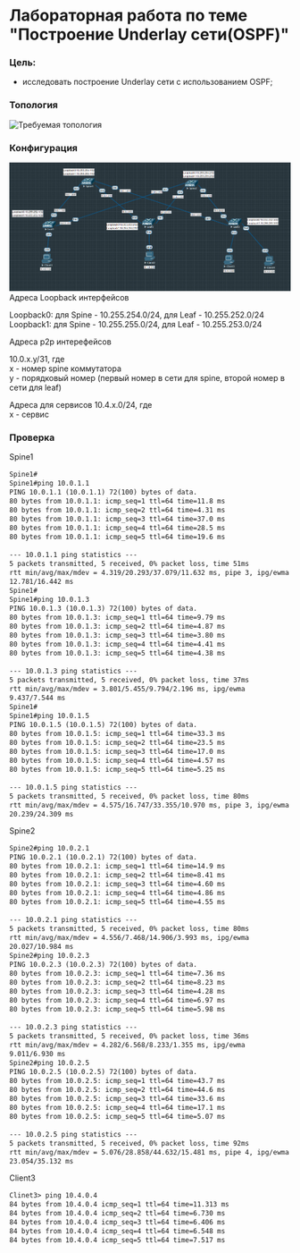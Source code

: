 # Лабораторная работа по теме "Построение Underlay сети(OSPF)"

### Цель:
- исследовать построение Underlay сети с использованием OSPF;

### Топология
![Требуемая топология](reference_topology.avif "Требуемая топология")

### Конфигурация
![Текущая топология](eve-ng_topology.png "Текущая топология")
Адреса Loopback интерфейсов

Loopback0: для Spine - 10.255.254.0/24, для Leaf - 10.255.252.0/24  
Loopback1: для Spine - 10.255.255.0/24, для Leaf - 10.255.253.0/24

Адреса p2p интерефейсов

10.0.x.y/31, где  
x - номер spine коммутатора  
y - порядковый номер (первый номер в сети для spine, второй номер в сети для leaf)

Адреса для сервисов
10.4.x.0/24, где  
х - сервис 

### Проверка

Spine1
```
Spine1#
Spine1#ping 10.0.1.1
PING 10.0.1.1 (10.0.1.1) 72(100) bytes of data.
80 bytes from 10.0.1.1: icmp_seq=1 ttl=64 time=11.8 ms
80 bytes from 10.0.1.1: icmp_seq=2 ttl=64 time=4.31 ms
80 bytes from 10.0.1.1: icmp_seq=3 ttl=64 time=37.0 ms
80 bytes from 10.0.1.1: icmp_seq=4 ttl=64 time=28.5 ms
80 bytes from 10.0.1.1: icmp_seq=5 ttl=64 time=19.6 ms

--- 10.0.1.1 ping statistics ---
5 packets transmitted, 5 received, 0% packet loss, time 51ms
rtt min/avg/max/mdev = 4.319/20.293/37.079/11.632 ms, pipe 3, ipg/ewma 12.781/16.442 ms
Spine1#
Spine1#ping 10.0.1.3
PING 10.0.1.3 (10.0.1.3) 72(100) bytes of data.
80 bytes from 10.0.1.3: icmp_seq=1 ttl=64 time=9.79 ms
80 bytes from 10.0.1.3: icmp_seq=2 ttl=64 time=4.87 ms
80 bytes from 10.0.1.3: icmp_seq=3 ttl=64 time=3.80 ms
80 bytes from 10.0.1.3: icmp_seq=4 ttl=64 time=4.41 ms
80 bytes from 10.0.1.3: icmp_seq=5 ttl=64 time=4.38 ms

--- 10.0.1.3 ping statistics ---
5 packets transmitted, 5 received, 0% packet loss, time 37ms
rtt min/avg/max/mdev = 3.801/5.455/9.794/2.196 ms, ipg/ewma 9.437/7.544 ms
Spine1#
Spine1#ping 10.0.1.5
PING 10.0.1.5 (10.0.1.5) 72(100) bytes of data.
80 bytes from 10.0.1.5: icmp_seq=1 ttl=64 time=33.3 ms
80 bytes from 10.0.1.5: icmp_seq=2 ttl=64 time=23.5 ms
80 bytes from 10.0.1.5: icmp_seq=3 ttl=64 time=17.0 ms
80 bytes from 10.0.1.5: icmp_seq=4 ttl=64 time=4.57 ms
80 bytes from 10.0.1.5: icmp_seq=5 ttl=64 time=5.25 ms

--- 10.0.1.5 ping statistics ---
5 packets transmitted, 5 received, 0% packet loss, time 80ms
rtt min/avg/max/mdev = 4.575/16.747/33.355/10.970 ms, pipe 3, ipg/ewma 20.239/24.309 ms
```
Spine2
```
Spine2#ping 10.0.2.1
PING 10.0.2.1 (10.0.2.1) 72(100) bytes of data.
80 bytes from 10.0.2.1: icmp_seq=1 ttl=64 time=14.9 ms
80 bytes from 10.0.2.1: icmp_seq=2 ttl=64 time=8.41 ms
80 bytes from 10.0.2.1: icmp_seq=3 ttl=64 time=4.60 ms
80 bytes from 10.0.2.1: icmp_seq=4 ttl=64 time=4.86 ms
80 bytes from 10.0.2.1: icmp_seq=5 ttl=64 time=4.55 ms

--- 10.0.2.1 ping statistics ---
5 packets transmitted, 5 received, 0% packet loss, time 80ms
rtt min/avg/max/mdev = 4.556/7.468/14.906/3.993 ms, ipg/ewma 20.027/10.984 ms
Spine2#ping 10.0.2.3
PING 10.0.2.3 (10.0.2.3) 72(100) bytes of data.
80 bytes from 10.0.2.3: icmp_seq=1 ttl=64 time=7.36 ms
80 bytes from 10.0.2.3: icmp_seq=2 ttl=64 time=8.23 ms
80 bytes from 10.0.2.3: icmp_seq=3 ttl=64 time=4.28 ms
80 bytes from 10.0.2.3: icmp_seq=4 ttl=64 time=6.97 ms
80 bytes from 10.0.2.3: icmp_seq=5 ttl=64 time=5.98 ms

--- 10.0.2.3 ping statistics ---
5 packets transmitted, 5 received, 0% packet loss, time 36ms
rtt min/avg/max/mdev = 4.282/6.568/8.233/1.355 ms, ipg/ewma 9.011/6.930 ms
Spine2#ping 10.0.2.5
PING 10.0.2.5 (10.0.2.5) 72(100) bytes of data.
80 bytes from 10.0.2.5: icmp_seq=1 ttl=64 time=43.7 ms
80 bytes from 10.0.2.5: icmp_seq=2 ttl=64 time=44.6 ms
80 bytes from 10.0.2.5: icmp_seq=3 ttl=64 time=33.6 ms
80 bytes from 10.0.2.5: icmp_seq=4 ttl=64 time=17.1 ms
80 bytes from 10.0.2.5: icmp_seq=5 ttl=64 time=5.07 ms

--- 10.0.2.5 ping statistics ---
5 packets transmitted, 5 received, 0% packet loss, time 92ms
rtt min/avg/max/mdev = 5.076/28.858/44.632/15.481 ms, pipe 4, ipg/ewma 23.054/35.132 ms
```
Client3
```
Clinet3> ping 10.4.0.4
84 bytes from 10.4.0.4 icmp_seq=1 ttl=64 time=11.313 ms
84 bytes from 10.4.0.4 icmp_seq=2 ttl=64 time=6.730 ms
84 bytes from 10.4.0.4 icmp_seq=3 ttl=64 time=6.406 ms
84 bytes from 10.4.0.4 icmp_seq=4 ttl=64 time=6.548 ms
84 bytes from 10.4.0.4 icmp_seq=5 ttl=64 time=7.517 ms
```
